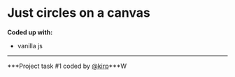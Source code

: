 # Just circles on a  canvas
**Coded up with:**
- vanilla js


***
***Project task #1 coded by [@kirp](https://github.com/Kirp)***W